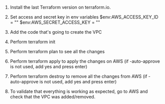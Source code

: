 1. Install the last Terraform version on terraform.io.
2. Set access and secret key in env variables $env:AWS_ACCESS_KEY_ID = "" $env:AWS_SECRET_ACCESS_KEY = ""

3. Add the code that's going to create the VPC
4. Perform terraform init
5. Perform terraform plan to see all the changes
6. Perform terraform apply to apply the changes on AWS (if -auto-approve is not used, add yes and press enter)
7. Perform terraform destroy to remove all the changes from AWS (if -auto-approve is not used, add yes and press enter)

8. To validate that everything is working as expected, go to AWS and check that the VPC was added/removed.
